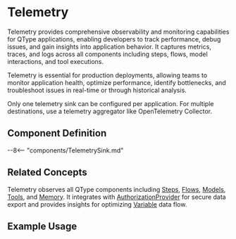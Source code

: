 # Telemetry

Telemetry provides comprehensive observability and monitoring capabilities for QType applications, enabling developers to track performance, debug issues, and gain insights into application behavior. It captures metrics, traces, and logs across all components including steps, flows, model interactions, and tool executions.

Telemetry is essential for production deployments, allowing teams to monitor application health, optimize performance, identify bottlenecks, and troubleshoot issues in real-time or through historical analysis.

Only one telemetry sink can be configured per application. For multiple destinations, use a telemetry aggregator like OpenTelemetry Collector.

## Component Definition

--8<-- "components/TelemetrySink.md"


## Related Concepts

Telemetry observes all QType components including [Steps](Steps/index.md), [Flows](flow.md), [Models](model.md), [Tools](tool.md), and [Memory](memory.md). It integrates with [AuthorizationProvider](authorization-provider.md) for secure data export and provides insights for optimizing [Variable](variable.md) data flow.

## Example Usage

